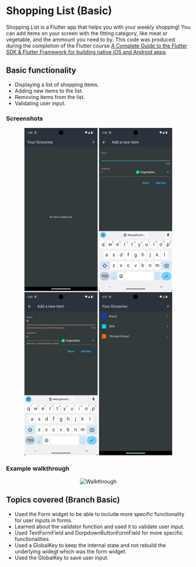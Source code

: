 # Shopping List (Basic)

Shopping List is a Flutter app that helps you with your weekly shopping! You can add items on your screen with the fitting category, like meat or vegetable, and the ammount you need to by. This code was produced during the completion of the Flutter course [A Complete Guide to the Flutter SDK & Flutter Framework for building native iOS and Android apps](https://www.udemy.com/course/learn-flutter-dart-to-build-ios-android-apps/learn/lecture/37130436#overview).

## Basic functionality
- Displaying a list of shopping items.
- Adding new items to the list.
- Removing items from the list.
- Validating user input.

### Screenshots 
<div align="center">
  <img src="empty_list.png" alt="Start screen without items" width="200"/>
  <img src="adding_item.png" alt="Form to input new items" width="200"/>
  <img src="invalid_input.png" alt="Throwing errors when the input isn't valid" width="200"/>
  <img src="filled_list.png" alt="Example shopping list with dummy items" width="200"/>
</div>

### Example walkthrough
<div align="center">
  <img src="walkthrough.gif" alt="Walkthrough" width="200"/>
</div>

## Topics covered (Branch Basic)

- Used the Form widget to be able to include more specific functionality for user inputs in forms.
- Learned about the validator function and used it to validate user input.
- Used TextFormField and DorpdownButtonFormField for more specific functionalities.
- Used a GlobalKey to keep the internal state and not rebuild the underlying widegt which was the form widget.
- Used the GlobalKey to save user input.